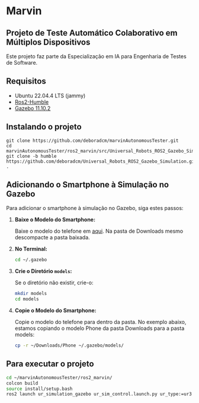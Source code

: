 # Marvin
## Projeto de Teste Automático Colaborativo em Múltiplos Dispositivos

Este projeto faz parte da Especialização em IA para Engenharia de Testes de Software.

## Requisitos

- Ubuntu 22.04.4 LTS (jammy)
- [Ros2-Humble](https://docs.ros.org/en/humble/Installation/Ubuntu-Install-Debians.html)
- [Gazebo 11.10.2](https://classic.gazebosim.org/tutorials?tut=install_ubuntu)

## Instalando o projeto
```
git clone https://github.com/deboradcm/marvinAutonomousTester.git
cd marvinAutonomousTester/ros2_marvin/src/Universal_Robots_ROS2_Gazebo_Simulation
git clone -b humble https://github.com/deboradcm/Universal_Robots_ROS2_Gazebo_Simulation.git .
```
## Adicionando o Smartphone à Simulação no Gazebo

Para adicionar o smartphone à simulação no Gazebo, siga estes passos:

1. **Baixe o Modelo do Smartphone:**

    Baixe o modelo do telefone em [aqui](https://app.gazebosim.org/OpenRobotics/fuel/models/Phone).
    Na pasta de Downloads mesmo descompacte a pasta baixada. 

3. **No Terminal:**

    ```bash
    cd ~/.gazebo
    ```

4. **Crie o Diretório `models`:**

    Se o diretório não existir, crie-o:

    ```bash
    mkdir models
    cd models
    ```

5. **Copie o Modelo do Smartphone:**

    Copie o modelo do telefone para dentro da pasta. No exemplo abaixo, estamos copiando o modelo Phone da pasta Downloads para a pasta models:

    ```bash
    cp -r ~/Downloads/Phone ~/.gazebo/models/
    ```

## Para executar o projeto

```bash
cd ~/marvinAutonomousTester/ros2_marvin/
colcon build 
source install/setup.bash
ros2 launch ur_simulation_gazebo ur_sim_control.launch.py ur_type:=ur3
